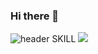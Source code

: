 ### Hi there 👋

<!--
**yuseong01/yuseong01** is a ✨ _special_ ✨ repository because its `README.md` (this file) appears on your GitHub profile.

Here are some ideas to get you started:

- 🔭 I’m currently working on ...
- 🌱 I’m currently learning ...
- 👯 I’m looking to collaborate on ...
- 🤔 I’m looking for help with ...
- 💬 Ask me about ...
- 📫 How to reach me: ...
- 😄 Pronouns: ...
- ⚡ Fun fact: ...
-->
![header](https://capsule-render.vercel.app/api?type=cylinder&color=gradient&height=300&section=header&text=hello%20I'm%20YuSeong&fontSize=30)
SKILL
 <img src="https://img.shields.io/badge/TypeScript-3178C6?style=flat&logo=TypeScript&logoColor=white"/>
